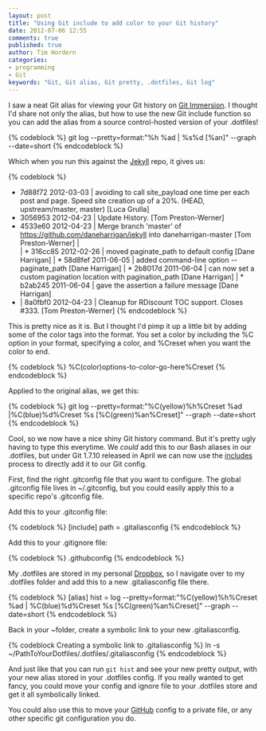 ```yaml
---
layout: post
title: "Using Git include to add color to your Git history"
date: 2012-07-06 12:55
comments: true
published: true
author: Tim Hordern
categories:
- programming
- Git
keywords: "Git, Git alias, Git pretty, .dotfiles, Git log"
---
```


I saw a neat Git alias for viewing your Git history on [Git Immersion](http://gitimmersion.com/lab_10.html). I thought I'd share not only the alias, but how to use the new Git include function so you can add the alias from a source control-hosted version of your .dotfiles!

{% codeblock %}
git log --pretty=format:"%h %ad | %s%d [%an]" --graph --date=short
{% endcodeblock %}

Which when you run this against the [Jekyll](https://github.com/mojombo/jekyll/) repo, it gives us:

{% codeblock %}
* 7d88f72 2012-03-03 | avoiding to call site_payload one time per each post and page. Speed site creation up of a 20%. (HEAD, upstream/master, master) [Luca Grulla]
* 3056953 2012-04-23 | Update History. [Tom Preston-Werner]
*   4533e60 2012-04-23 | Merge branch 'master' of https://github.com/daneharrigan/jekyll into daneharrigan-master [Tom Preston-Werner]
|\
| * 316cc85 2012-02-26 | moved paginate_path to default config [Dane Harrigan]
| * 58d8fef 2011-06-05 | added command-line option --paginate_path [Dane Harrigan]
| * 2b8017d 2011-06-04 | can now set a custom pagination location with pagination_path [Dane Harrigan]
| * b2ab245 2011-06-04 | gave the assertion a failure message [Dane Harrigan]
* | 8a0fbf0 2012-04-23 | Cleanup for RDiscount TOC support. Closes #333. [Tom Preston-Werner]
{% endcodeblock %}

This is pretty nice as it is. But I thought I'd pimp it up a little bit by adding some of the color tags into the format. You set a color by including the %C option in your format, specifying a color, and %Creset when you want the color to end.

{% codeblock %}
%C(color)options-to-color-go-here%Creset
{% endcodeblock %}

Applied to the original alias, we get this:

{% codeblock %}
git log --pretty=format:\"%C(yellow)%h%Creset %ad |%C(blue)%d%Creset %s [%C(green)%an%Creset]\" --graph --date=short
{% endcodeblock %}

Cool, so we now have a nice shiny Git history command. But it's pretty ugly having to type this everytime. We *could* add this to our Bash aliases in our .dotfiles, but under Git 1.7.10 released in April we can now use the [includes](https://github.com/git/git/commit/9b25a0b52e09400719366f0a33d0d0da98bbf7b0) process to directly add it to our Git config.

First, find the right .gitconfig file that you want to configure. The global .gitconfig file lives in ~/.gitconfig, but you could easily apply this to a specific repo's .gitconfig file.

Add this to your .gitconfig file:

{% codeblock %}
[include]
	path = .gitaliasconfig
{% endcodeblock %}

Add this to your .gitignore file:

{% codeblock %}
.githubconfig
{% endcodeblock %}

My .dotfiles are stored in my personal [Dropbox](http://www.dropbox.com), so I navigate over to my .dotfiles folder and add this to a new .gitaliasconfig file there.

{% codeblock %}
[alias]
  hist = log --pretty=format:\"%C(yellow)%h%Creset %ad | %C(blue)%d%Creset %s [%C(green)%an%Creset]\" --graph --date=short
{% endcodeblock %}

Back in your ~folder, create a symbolic link to your new .gitaliasconfig.

{% codeblock Creating a symbolic link to .gitaliasconfig %}
ln -s ~/PathToYourDotfiles/.dotfiles/.gitaliasconfig
{% endcodeblock %}

And just like that you can run ```git hist``` and see your new pretty output, with your new alias stored in your .dotfiles config. If you really wanted to get fancy, you could move your config and ignore file to your .dotfiles store and get it all symbolically linked.

You could also use this to move your [GitHub](http://github.com) config to a private file, or any other specific git configuration you do.